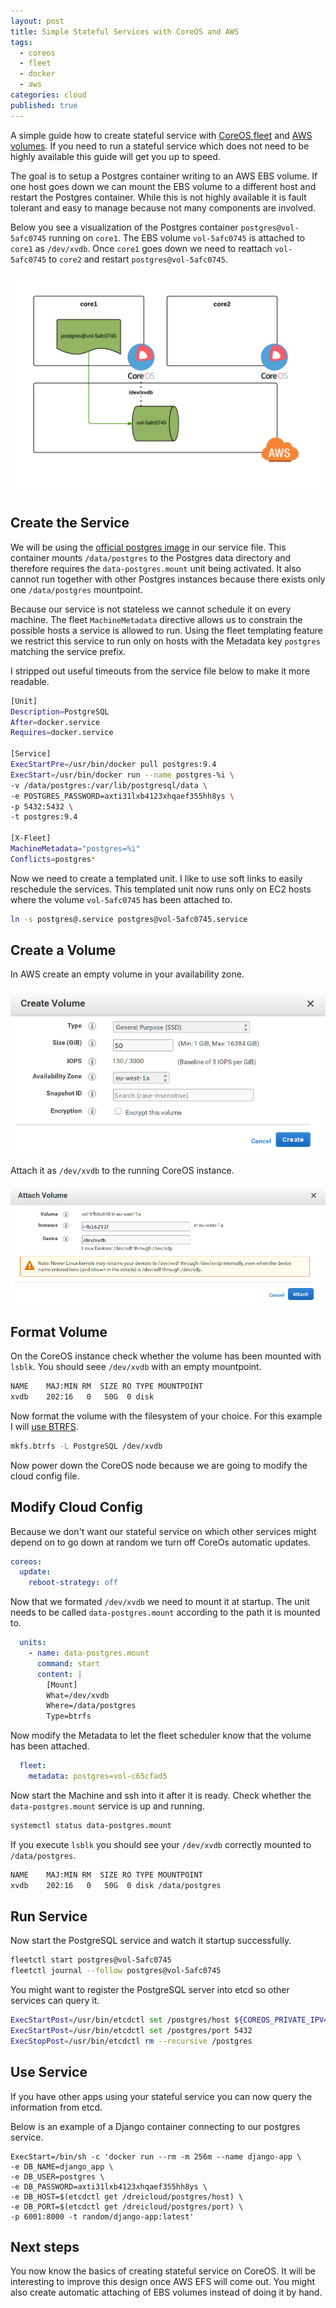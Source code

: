 ```yaml
---
layout: post
title: Simple Stateful Services with CoreOS and AWS
tags:
  - coreos
  - fleet
  - docker
  - aws
categories: cloud
published: true
---
```


A simple guide how to create stateful service with [CoreOS fleet](https://coreos.com/using-coreos/clustering/) and [AWS volumes](https://aws.amazon.com/ebs/).
If you need to run a stateful service which does not need to be highly available
this guide will get you up to speed.

The goal is to setup a Postgres container writing to an AWS EBS volume.
If one host goes down we can mount the EBS volume to a different host
and restart the Postgres container. While this is not highly available it is
fault tolerant and easy to manage because not many components are involved.

Below you see a visualization of the Postgres
container `postgres@vol-5afc0745` running on `core1`.
The EBS volume `vol-5afc0745` is attached to `core1` as `/dev/xvdb`.
Once `core1` goes down we need to reattach `vol-5afc0745` to
`core2` and restart `postgres@vol-5afc0745`.

![Docker volume migration](/media/docker_volume_migration.gif)

## Create the Service

We will be using the [official postgres image](https://registry.hub.docker.com/_/postgres/)
in our service file.  This container mounts `/data/postgres` to the Postgres data directory
and therefore requires the `data-postgres.mount` unit being activated.
It also cannot run together with other Postgres instances because there exists
only one `/data/postgres` mountpoint.

Because our service is not stateless we cannot schedule it on
every machine. The fleet `MachineMetadata` directive allows us
to constrain the possible hosts a service is allowed to run.
Using the fleet templating feature we restrict this service to run
only on hosts with the Metadata key `postgres` matching the service prefix.

I stripped out useful timeouts from the service file below to make
it more readable.

```bash
[Unit]
Description=PostgreSQL
After=docker.service
Requires=docker.service

[Service]
ExecStartPre=/usr/bin/docker pull postgres:9.4
ExecStart=/usr/bin/docker run --name postgres-%i \
-v /data/postgres:/var/lib/postgresql/data \
-e POSTGRES_PASSWORD=axti31lxb4123xhqaef355hh8ys \
-p 5432:5432 \
-t postgres:9.4

[X-Fleet]
MachineMetadata="postgres=%i"
Conflicts=postgres*
```

Now we need to create a templated unit. I like to use soft links
to easily reschedule the services.
This templated unit now runs only on EC2 hosts where the
volume `vol-5afc0745` has been attached to.

```bash
ln -s postgres@.service postgres@vol-5afc0745.service
```

## Create a Volume

In AWS create an empty volume in your availability zone.

![AWS create volume](/media/create_volume.png)

Attach it as `/dev/xvdb` to the running CoreOS instance.

![AWS attach volume](/media/attach_volume.png)

## Format Volume

On the CoreOS instance check whether the volume has been mounted with `lsblk`.
You should seee `/dev/xvdb` with an empty mountpoint.

```bash
NAME    MAJ:MIN RM  SIZE RO TYPE MOUNTPOINT
xvdb    202:16   0   50G  0 disk
```

Now format the volume with the filesystem of your choice.
For this example I will [use BTRFS](http://www.palepurple.co.uk/filesystem-magic-aws-ebs-volumes-btrfs).

```bash
mkfs.btrfs -L PostgreSQL /dev/xvdb
```

Now power down the CoreOS node because we are going to modify the cloud config file.

## Modify Cloud Config

Because we don't want our stateful service on which other services might depend on
to go down at random we turn off CoreOs automatic updates.

```yaml
coreos:
  update:
    reboot-strategy: off
```

Now that we formated `/dev/xvdb` we need to mount it at startup.
The unit needs to be called `data-postgres.mount` according to the
path it is mounted to.

```yaml
  units:
    - name: data-postgres.mount
      command: start
      content: |
        [Mount]
        What=/dev/xvdb
        Where=/data/postgres
        Type=btrfs
```

Now modify the Metadata to let the fleet scheduler know
that the volume has been attached.

```yaml
  fleet:
    metadata: postgres=vol-c65cfad5
```

Now start the Machine and ssh into it after it is ready.
Check whether the `data-postgres.mount` service is up and running.

```bash
systemctl status data-postgres.mount
```

If you execute `lsblk` you should see your `/dev/xvdb` correctly mounted
to `/data/postgres`.

```bash
NAME    MAJ:MIN RM  SIZE RO TYPE MOUNTPOINT
xvdb    202:16   0   50G  0 disk /data/postgres
```

## Run Service

Now start the PostgreSQL service and watch it startup successfully.

```bash
fleetctl start postgres@vol-5afc0745
fleetctl journal --follow postgres@vol-5afc0745
```

You might want to register the PostgreSQL server into etcd
so other services can query it.

```bash
ExecStartPost=/usr/bin/etcdctl set /postgres/host ${COREOS_PRIVATE_IPV4}
ExecStartPost=/usr/bin/etcdctl set /postgres/port 5432
ExecStopPost=/usr/bin/etcdctl rm --recursive /postgres
```

## Use Service

If you have other apps using your stateful service you can now
query the information from etcd.

Below is an example of a Django container connecting to our postgres service.

```
ExecStart=/bin/sh -c 'docker run --rm -m 256m --name django-app \
-e DB_NAME=django_app \
-e DB_USER=postgres \
-e DB_PASSWORD=axti31lxb4123xhqaef355hh8ys \
-e DB_HOST=$(etcdctl get /dreicloud/postgres/host) \
-e DB_PORT=$(etcdctl get /dreicloud/postgres/port) \
-p 6001:8000 -t random/django-app:latest'
```

## Next steps

You now know the basics of creating stateful service on CoreOS. It will be interesting to improve this design once AWS EFS will come out. You might also
create automatic attaching of EBS volumes instead of doing it by hand.
